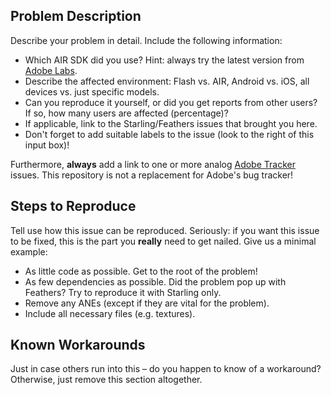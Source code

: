 ## Problem Description

Describe your problem in detail. Include the following information:

* Which AIR SDK did you use? Hint: always try the latest version from [Adobe Labs](http://labs.adobe.com/downloads/air.html).
* Describe the affected environment: Flash vs. AIR, Android vs. iOS, all devices vs. just specific models.
* Can you reproduce it yourself, or did you get reports from other users? If so, how many users are affected (percentage)?
* If applicable, link to the Starling/Feathers issues that brought you here.
* Don't forget to add suitable labels to the issue (look to the right of this input box)!

Furthermore, **always** add a link to one or more analog [Adobe Tracker](https://tracker.adobe.com) issues. This repository is not a replacement for Adobe's bug tracker!

## Steps to Reproduce

Tell use how this issue can be reproduced. Seriously: if you want this issue to be fixed, this is the part you **really** need to get nailed.
Give us a minimal example:

* As little code as possible. Get to the root of the problem!
* As few dependencies as possible. Did the problem pop up with Feathers? Try to reproduce it with Starling only.
* Remove any ANEs (except if they are vital for the problem).
* Include all necessary files (e.g. textures).

## Known Workarounds

Just in case others run into this – do you happen to know of a workaround? Otherwise, just remove this section altogether.